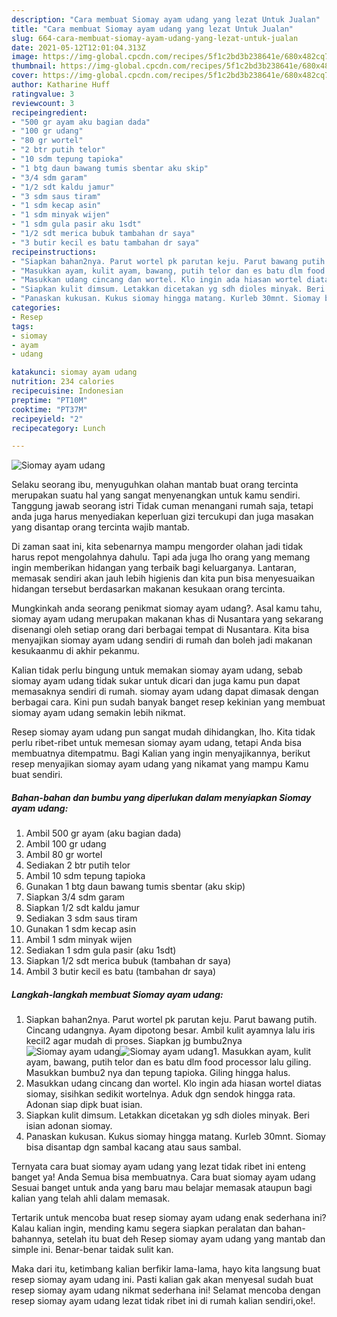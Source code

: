 ```yaml
---
description: "Cara membuat Siomay ayam udang yang lezat Untuk Jualan"
title: "Cara membuat Siomay ayam udang yang lezat Untuk Jualan"
slug: 664-cara-membuat-siomay-ayam-udang-yang-lezat-untuk-jualan
date: 2021-05-12T12:01:04.313Z
image: https://img-global.cpcdn.com/recipes/5f1c2bd3b238641e/680x482cq70/siomay-ayam-udang-foto-resep-utama.jpg
thumbnail: https://img-global.cpcdn.com/recipes/5f1c2bd3b238641e/680x482cq70/siomay-ayam-udang-foto-resep-utama.jpg
cover: https://img-global.cpcdn.com/recipes/5f1c2bd3b238641e/680x482cq70/siomay-ayam-udang-foto-resep-utama.jpg
author: Katharine Huff
ratingvalue: 3
reviewcount: 3
recipeingredient:
- "500 gr ayam aku bagian dada"
- "100 gr udang"
- "80 gr wortel"
- "2 btr putih telor"
- "10 sdm tepung tapioka"
- "1 btg daun bawang tumis sbentar aku skip"
- "3/4 sdm garam"
- "1/2 sdt kaldu jamur"
- "3 sdm saus tiram"
- "1 sdm kecap asin"
- "1 sdm minyak wijen"
- "1 sdm gula pasir aku 1sdt"
- "1/2 sdt merica bubuk tambahan dr saya"
- "3 butir kecil es batu tambahan dr saya"
recipeinstructions:
- "Siapkan bahan2nya. Parut wortel pk parutan keju. Parut bawang putih. Cincang udangnya. Ayam dipotong besar. Ambil kulit ayamnya lalu iris kecil2 agar mudah di proses. Siapkan jg bumbu2nya"
- "Masukkan ayam, kulit ayam, bawang, putih telor dan es batu dlm food processor lalu giling. Masukkan bumbu2 nya dan tepung tapioka. Giling hingga halus."
- "Masukkan udang cincang dan wortel. Klo ingin ada hiasan wortel diatas siomay, sisihkan sedikit wortelnya. Aduk dgn sendok hingga rata. Adonan siap dipk buat isian."
- "Siapkan kulit dimsum. Letakkan dicetakan yg sdh dioles minyak. Beri isian adonan siomay."
- "Panaskan kukusan. Kukus siomay hingga matang. Kurleb 30mnt. Siomay bisa disantap dgn sambal kacang atau saus sambal."
categories:
- Resep
tags:
- siomay
- ayam
- udang

katakunci: siomay ayam udang 
nutrition: 234 calories
recipecuisine: Indonesian
preptime: "PT10M"
cooktime: "PT37M"
recipeyield: "2"
recipecategory: Lunch

---
```



![Siomay ayam udang](https://img-global.cpcdn.com/recipes/5f1c2bd3b238641e/680x482cq70/siomay-ayam-udang-foto-resep-utama.jpg)

Selaku seorang ibu, menyuguhkan olahan mantab buat orang tercinta merupakan suatu hal yang sangat menyenangkan untuk kamu sendiri. Tanggung jawab seorang istri Tidak cuman menangani rumah saja, tetapi anda juga harus menyediakan keperluan gizi tercukupi dan juga masakan yang disantap orang tercinta wajib mantab.

Di zaman  saat ini, kita sebenarnya mampu mengorder olahan jadi tidak harus repot mengolahnya dahulu. Tapi ada juga lho orang yang memang ingin memberikan hidangan yang terbaik bagi keluarganya. Lantaran, memasak sendiri akan jauh lebih higienis dan kita pun bisa menyesuaikan hidangan tersebut berdasarkan makanan kesukaan orang tercinta. 



Mungkinkah anda seorang penikmat siomay ayam udang?. Asal kamu tahu, siomay ayam udang merupakan makanan khas di Nusantara yang sekarang disenangi oleh setiap orang dari berbagai tempat di Nusantara. Kita bisa menyajikan siomay ayam udang sendiri di rumah dan boleh jadi makanan kesukaanmu di akhir pekanmu.

Kalian tidak perlu bingung untuk memakan siomay ayam udang, sebab siomay ayam udang tidak sukar untuk dicari dan juga kamu pun dapat memasaknya sendiri di rumah. siomay ayam udang dapat dimasak dengan berbagai cara. Kini pun sudah banyak banget resep kekinian yang membuat siomay ayam udang semakin lebih nikmat.

Resep siomay ayam udang pun sangat mudah dihidangkan, lho. Kita tidak perlu ribet-ribet untuk memesan siomay ayam udang, tetapi Anda bisa membuatnya ditempatmu. Bagi Kalian yang ingin menyajikannya, berikut resep menyajikan siomay ayam udang yang nikamat yang mampu Kamu buat sendiri.

<!--inarticleads1-->

##### Bahan-bahan dan bumbu yang diperlukan dalam menyiapkan Siomay ayam udang:

1. Ambil 500 gr ayam (aku bagian dada)
1. Ambil 100 gr udang
1. Ambil 80 gr wortel
1. Sediakan 2 btr putih telor
1. Ambil 10 sdm tepung tapioka
1. Gunakan 1 btg daun bawang tumis sbentar (aku skip)
1. Siapkan 3/4 sdm garam
1. Siapkan 1/2 sdt kaldu jamur
1. Sediakan 3 sdm saus tiram
1. Gunakan 1 sdm kecap asin
1. Ambil 1 sdm minyak wijen
1. Sediakan 1 sdm gula pasir (aku 1sdt)
1. Siapkan 1/2 sdt merica bubuk (tambahan dr saya)
1. Ambil 3 butir kecil es batu (tambahan dr saya)




<!--inarticleads2-->

##### Langkah-langkah membuat Siomay ayam udang:

1. Siapkan bahan2nya. Parut wortel pk parutan keju. Parut bawang putih. Cincang udangnya. Ayam dipotong besar. Ambil kulit ayamnya lalu iris kecil2 agar mudah di proses. Siapkan jg bumbu2nya
<img src="https://img-global.cpcdn.com/steps/f9c8bb3dd871f7c7/160x128cq70/siomay-ayam-udang-langkah-memasak-1-foto.jpg" alt="Siomay ayam udang"><img src="https://img-global.cpcdn.com/steps/9597c592a0d78c28/160x128cq70/siomay-ayam-udang-langkah-memasak-1-foto.jpg" alt="Siomay ayam udang">1. Masukkan ayam, kulit ayam, bawang, putih telor dan es batu dlm food processor lalu giling. Masukkan bumbu2 nya dan tepung tapioka. Giling hingga halus.
1. Masukkan udang cincang dan wortel. Klo ingin ada hiasan wortel diatas siomay, sisihkan sedikit wortelnya. Aduk dgn sendok hingga rata. Adonan siap dipk buat isian.
1. Siapkan kulit dimsum. Letakkan dicetakan yg sdh dioles minyak. Beri isian adonan siomay.
1. Panaskan kukusan. Kukus siomay hingga matang. Kurleb 30mnt. Siomay bisa disantap dgn sambal kacang atau saus sambal.




Ternyata cara buat siomay ayam udang yang lezat tidak ribet ini enteng banget ya! Anda Semua bisa membuatnya. Cara buat siomay ayam udang Sesuai banget untuk anda yang baru mau belajar memasak ataupun bagi kalian yang telah ahli dalam memasak.

Tertarik untuk mencoba buat resep siomay ayam udang enak sederhana ini? Kalau kalian ingin, mending kamu segera siapkan peralatan dan bahan-bahannya, setelah itu buat deh Resep siomay ayam udang yang mantab dan simple ini. Benar-benar taidak sulit kan. 

Maka dari itu, ketimbang kalian berfikir lama-lama, hayo kita langsung buat resep siomay ayam udang ini. Pasti kalian gak akan menyesal sudah buat resep siomay ayam udang nikmat sederhana ini! Selamat mencoba dengan resep siomay ayam udang lezat tidak ribet ini di rumah kalian sendiri,oke!.


